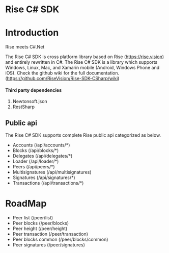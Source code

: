 # Rise C# SDK

# Introduction

Rise meets C#.Net

The Rise C# SDK is cross platform library based on Rise (https://rise.vision) and entirely rewritten in C#. The Rise C# SDK is a library which supports Windows, Linux, Mac, and Xamarin mobile (Android, Windows Phone and iOS). Check the github wiki for the full documentation. (https://github.com/RiseVision/Rise-SDK-CSharp/wiki)

#### Third party dependencies
1. Newtonsoft.json
2. RestSharp

## Public api

The Rise C# SDK supports complete Rise public api categorized as below.

- Accounts (/api/accounts/*)
- Blocks (/api/blocks/*)
- Delegates (/api/delegates/*)
- Loader (/api/loader/*)
- Peers (/api/peers/*)
- Multisignatures (/api/multisignatures)
- Signatures (/api/signatures/*)
- Transactions (/api/transactions/*)

# RoadMap

- Peer list (/peer/list)
- Peer blocks (/peer/blocks)
- Peer height (/peer/height)
- Peer transaction (/peer/transaction)
- Peer blocks common (/peer/blocks/common)
- Peer signatures (/peer/signatures)
